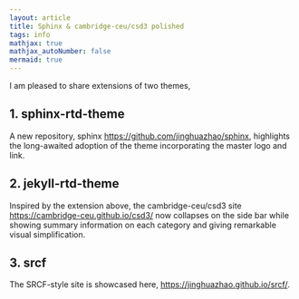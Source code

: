 ```yaml
---
layout: article
title: Sphinx & cambridge-ceu/csd3 polished
tags: info
mathjax: true
mathjax_autoNumber: false
mermaid: true
---
```


I am pleased to share extensions of two themes,

## 1. sphinx-rtd-theme

A new repository, sphinx <https://github.com/jinghuazhao/sphinx>, highlights the long-awaited adoption of the theme incorporating the master logo and link.

## 2. jekyll-rtd-theme

Inspired by the extension above, the cambridge-ceu/csd3 site <https://cambridge-ceu.github.io/csd3/> now collapses on the side bar while showing summary information on each category and giving remarkable visual simplification.

## 3. srcf

The SRCF-style site is showcased here, <https://jinghuazhao.github.io/srcf/>.
